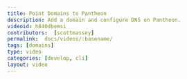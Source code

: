 ```yaml
---
title: Point Domains to Pantheon
description: Add a domain and configure DNS on Pantheon.
videoid: h840dbemsi
contributors:  [scottmassey]
permalink:  docs/videos/:basename/
tags: [domains]
type: video
categories: [develop, cli]
layout: video
---
```

